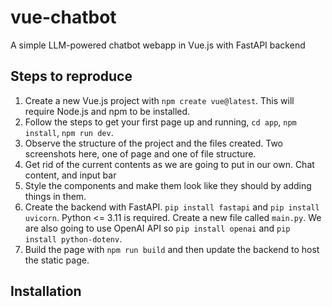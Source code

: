 # vue-chatbot

A simple LLM-powered chatbot webapp in Vue.js with FastAPI backend

## Steps to reproduce

1. Create a new Vue.js project with `npm create vue@latest`. This will require Node.js and npm to be installed.
2. Follow the steps to get your first page up and running, `cd app`, `npm install`, `npm run dev`.
3. Observe the structure of the project and the files created. Two screenshots here, one of page and one of file structure.
4. Get rid of the current contents as we are going to put in our own. Chat content, and input bar
5. Style the components and make them look like they should by adding things in them.
6. Create the backend with FastAPI. `pip install fastapi` and `pip install uvicorn`. Python <= 3.11 is required. Create a new file called `main.py`. We are also going to use OpenAI API so `pip install openai` and `pip install python-dotenv`.
7. Build the page with `npm run build` and then update the backend to host the static page.

## Installation
